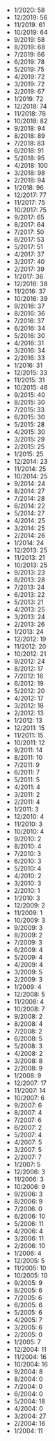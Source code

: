 *  1/2020: 58
*  12/2019: 56
*  11/2019: 61
*  10/2019: 64
*  9/2019: 58
*  8/2019: 68
*  7/2019: 66
*  6/2019: 78
*  5/2019: 75
*  4/2019: 72
*  3/2019: 72
*  2/2019: 67
*  1/2019: 72
*  12/2018: 74
*  11/2018: 78
*  10/2018: 82
*  9/2018: 94
*  8/2018: 89
*  7/2018: 83
*  6/2018: 91
*  5/2018: 95
*  4/2018: 100
*  3/2018: 98
*  2/2018: 94
*  1/2018: 96
*  12/2017: 77
*  11/2017: 75
*  10/2017: 75
*  9/2017: 65
*  8/2017: 64
*  7/2017: 50
*  6/2017: 53
*  5/2017: 51
*  4/2017: 37
*  3/2017: 40
*  2/2017: 39
*  1/2017: 36
*  12/2016: 38
*  11/2016: 37
*  10/2016: 39
*  9/2016: 37
*  8/2016: 36
*  7/2016: 37
*  6/2016: 34
*  5/2016: 30
*  4/2016: 31
*  3/2016: 34
*  2/2016: 33
*  1/2016: 31
*  12/2015: 33
*  11/2015: 31
*  10/2015: 46
*  9/2015: 40
*  8/2015: 30
*  7/2015: 33
*  6/2015: 30
*  5/2015: 28
*  4/2015: 30
*  3/2015: 29
*  2/2015: 25
*  1/2015: 25
*  12/2014: 23
*  11/2014: 25
*  10/2014: 25
*  9/2014: 24
*  8/2014: 27
*  7/2014: 28
*  6/2014: 22
*  5/2014: 27
*  4/2014: 25
*  3/2014: 25
*  2/2014: 26
*  1/2014: 24
*  12/2013: 25
*  11/2013: 21
*  10/2013: 25
*  9/2013: 23
*  8/2013: 28
*  7/2013: 24
*  6/2013: 22
*  5/2013: 21
*  4/2013: 25
*  3/2013: 24
*  2/2013: 26
*  1/2013: 24
*  12/2012: 19
*  11/2012: 20
*  10/2012: 21
*  9/2012: 24
*  8/2012: 17
*  7/2012: 16
*  6/2012: 19
*  5/2012: 20
*  4/2012: 17
*  3/2012: 18
*  2/2012: 13
*  1/2012: 13
*  12/2011: 15
*  11/2011: 15
*  10/2011: 12
*  9/2011: 14
*  8/2011: 10
*  7/2011: 9
*  6/2011: 7
*  5/2011: 5
*  4/2011: 4
*  3/2011: 2
*  2/2011: 4
*  1/2011: 3
*  12/2010: 4
*  11/2010: 3
*  10/2010: 4
*  9/2010: 2
*  8/2010: 4
*  7/2010: 3
*  6/2010: 3
*  5/2010: 4
*  4/2010: 2
*  3/2010: 3
*  2/2010: 1
*  1/2010: 3
*  12/2009: 2
*  11/2009: 1
*  10/2009: 3
*  9/2009: 3
*  8/2009: 2
*  7/2009: 3
*  6/2009: 4
*  5/2009: 4
*  4/2009: 4
*  3/2009: 5
*  2/2009: 3
*  1/2009: 4
*  12/2008: 5
*  11/2008: 4
*  10/2008: 7
*  9/2008: 2
*  8/2008: 4
*  7/2008: 2
*  6/2008: 5
*  5/2008: 3
*  4/2008: 2
*  3/2008: 8
*  2/2008: 9
*  1/2008: 9
*  12/2007: 17
*  11/2007: 14
*  10/2007: 6
*  9/2007: 6
*  8/2007: 4
*  7/2007: 6
*  6/2007: 2
*  5/2007: 4
*  4/2007: 5
*  3/2007: 5
*  2/2007: 7
*  1/2007: 5
*  12/2006: 3
*  11/2006: 3
*  10/2006: 9
*  9/2006: 3
*  8/2006: 9
*  7/2006: 0
*  6/2006: 10
*  5/2006: 11
*  4/2006: 4
*  3/2006: 11
*  2/2006: 10
*  1/2006: 4
*  12/2005: 5
*  11/2005: 10
*  10/2005: 10
*  9/2005: 9
*  8/2005: 6
*  7/2005: 6
*  6/2005: 6
*  5/2005: 6
*  4/2005: 7
*  3/2005: 6
*  2/2005: 0
*  1/2005: 7
*  12/2004: 11
*  11/2004: 16
*  10/2004: 16
*  9/2004: 8
*  8/2004: 0
*  7/2004: 0
*  6/2004: 0
*  5/2004: 18
*  4/2004: 0
*  3/2004: 27
*  2/2004: 16
*  1/2004: 11